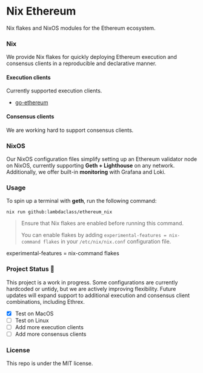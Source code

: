 # Nix Ethereum
Nix flakes and NixOS modules for the Ethereum ecosystem.

### Nix
We provide Nix flakes for quickly deploying Ethereum execution and consensus clients in a reproducible and declarative manner.

#### Execution clients
Currently supported execution clients.
- [go-ethereum](https://github.com/ethereum/go-ethereum)

#### Consensus clients
We are working hard to support consensus clients.

### NixOS
Our NixOS configuration files simplify setting up an Ethereum validator node on NixOS, currently supporting **Geth + Lighthouse** on any network. Additionally, we offer built-in **monitoring** with Grafana and Loki.

### Usage
To spin up a terminal with **geth**, run the following command:
```
nix run github:lambdaclass/ethereum_nix
```
> Ensure that Nix flakes are enabled before running this command. 
> 
> You can enable flakes by adding `experimental-features = nix-command flakes` in your `/etc/nix/nix.conf` configuration file.

experimental-features = nix-command flakes

### Project Status 🚧
This project is a work in progress. Some configurations are currently hardcoded or untidy, but we are actively improving flexibility. 
Future updates will expand support to additional execution and consensus client combinations, including Ethrex.

- [x] Test on MacOS
- [ ] Test on Linux
- [ ] Add more execution clients
- [ ] Add more consensus clients

### License
This repo is under the MIT license.
